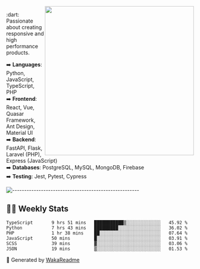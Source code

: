 <img src="https://github-readme-stats.vercel.app/api?username=iguit0&show_icons=true&include_all_commits=true&count_private=true&theme=dracula" min-width="400px" max-width="400px" width="400px" align="right" />

<p align="left"> 
  :dart: Passionate about creating responsive and high performance products.
</p>

<p align="left">
  ➡️ <strong>Languages</strong>: Python, JavaScript, TypeScript, PHP<br>
  ➡️ <strong>Frontend</strong>: React, Vue, Quasar Framework, Ant Design, Material UI<br>
  ➡️ <strong>Backend</strong>: FastAPI, Flask, Laravel (PHP), Express (JavaScript)<br>
  ➡️ <strong>Databases</strong>: PostgreSQL, MySQL, MongoDB, Firebase<br>
  ➡️ <strong>Testing</strong>: Jest, Pytest, Cypress<br>
</p>

![-----------------------------------------------------](https://raw.githubusercontent.com/andreasbm/readme/master/assets/lines/vintage.png)

## :man_technologist: Weekly Stats
<!--START_SECTION:waka-->

```text
TypeScript       9 hrs 51 mins   ███████████▒░░░░░░░░░░░░░   45.92 %
Python           7 hrs 43 mins   █████████░░░░░░░░░░░░░░░░   36.02 %
PHP              1 hr 38 mins    ██░░░░░░░░░░░░░░░░░░░░░░░   07.64 %
JavaScript       50 mins         █░░░░░░░░░░░░░░░░░░░░░░░░   03.91 %
SCSS             39 mins         ▓░░░░░░░░░░░░░░░░░░░░░░░░   03.06 %
JSON             19 mins         ▒░░░░░░░░░░░░░░░░░░░░░░░░   01.53 %
```

<!--END_SECTION:waka-->

🚀 Generated by [WakaReadme](https://github.com/athul/waka-readme)
